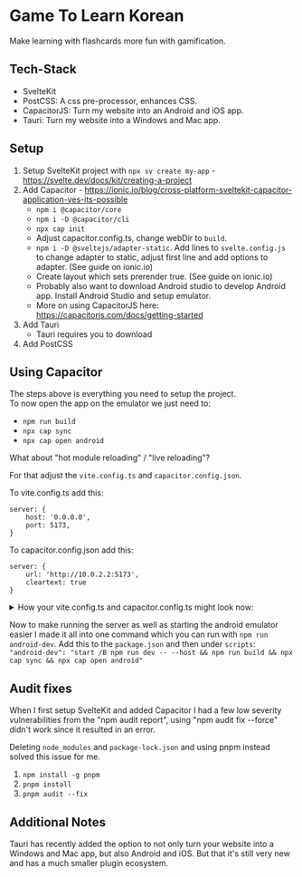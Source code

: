 # Game To Learn Korean

Make learning with flashcards more fun with gamification.

## Tech-Stack

- SvelteKit
- PostCSS: A css pre-processor, enhances CSS.
- CapacitorJS: Turn my website into an Android and iOS app.
- Tauri: Turn my website into a Windows and Mac app.

## Setup

1. Setup SvelteKit project with `npx sv create my-app` - https://svelte.dev/docs/kit/creating-a-project
2. Add Capacitor - https://ionic.io/blog/cross-platform-sveltekit-capacitor-application-yes-its-possible
   - `npm i @capacitor/core`
   - `npm i -D @capacitor/cli`
   - `npx cap init`
   - Adjust capacitor.config.ts, change webDir to `build`.
   - `npm i -D @sveltejs/adapter-static`. Add lines to `svelte.config.js` to change adapter to static, adjust first line and add options to adapter. (See guide on ionic.io)
   - Create layout which sets prerender true. (See guide on ionic.io)
   - Probably also want to download Android studio to develop Android app. Install Android Studio and setup emulator.
   - More on using CapacitorJS here: https://capacitorjs.com/docs/getting-started
3. Add Tauri
    - Tauri requires you to download
4. Add PostCSS

## Using Capacitor

The steps above is everything you need to setup the project.  
To now open the app on the emulator we just need to:
- `npm run build`
- `npx cap sync`
- `npx cap open android`

What about "hot module reloading" / "live reloading"?

For that adjust the `vite.config.ts` and `capacitor.config.json`.

To vite.config.ts add this:
```
server: {
    host: '0.0.0.0',
    port: 5173,
}
```

To capacitor.config.json add this:
```
server: {
    url: 'http://10.0.2.2:5173',
    cleartext: true
}
```

<details> <summary> How your vite.config.ts and capacitor.config.ts might look now: </summary>

```
//vite.config.ts
import { sveltekit } from '@sveltejs/kit/vite';
import { defineConfig } from 'vite';

export default defineConfig({
	plugins: [sveltekit()],
	server: {
		host: '0.0.0.0',
		port: 5173,
	  }
});

//capacitor.config.json
import type { CapacitorConfig } from '@capacitor/cli';

const config: CapacitorConfig = {
  appId: 'game.tolearnkorean.com',
  appName: 'gametolearnkorean',
  webDir: 'build',
  server: {
    url: 'http://10.0.2.2:5173',
    cleartext: true
  }
};

export default config;
```

</details>

Now to make running the server as well as starting the android emulator easier I made it all into one command which you can run with `npm run android-dev`. Add this to the `package.json` and then under `scripts`:  
`"android-dev": "start /B npm run dev -- --host && npm run build && npx cap sync && npx cap open android"`

## Audit fixes

When I first setup SvelteKit and added Capacitor I had a few low severity vulnerabilities from the "npm audit report", using "npm audit fix --force" didn't work since it resulted in an error.

Deleting `node_modules` and `package-lock.json` and using pnpm instead solved this issue for me.

1. `npm install -g pnpm`
2. `pnpm install`
3. `pnpm audit --fix`

## Additional Notes

Tauri has recently added the option to not only turn your website into a Windows and Mac app, but also Android and iOS. But that it's still very new and has a much smaller plugin ecosystem.